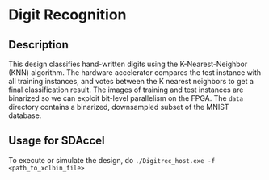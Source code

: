 # Digit Recognition

## Description
This design classifies hand-written digits using the K-Nearest-Neighbor (KNN) algorithm. 
The hardware accelerator compares the test instance with all training instances, and votes between the K nearest neighbors to get a final classification result. 
The images of training and test instances are binarized so we can exploit bit-level parallelism on the FPGA. The `data` directory contains a binarized, downsampled subset of the MNIST database.  

## Usage for SDAccel
To execute or simulate the design, do
`./Digitrec_host.exe -f <path_to_xclbin_file>`


